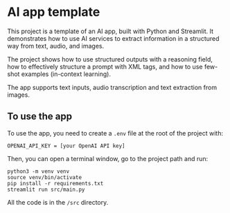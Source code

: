 # AI app template

This project is a template of an AI app, built with Python and Streamlit. It demonstrates how to use AI services to extract information in a structured way from text, audio, and images.

The project shows how to use structured outputs with a reasoning field, how to effectively structure a prompt with XML tags, and how to use few-shot examples (in-context learning).

The app supports text inputs, audio transcription and text extraction from images.

## To use the app

To use the app, you need to create a `.env` file at the root of the project with:
```
OPENAI_API_KEY = [your OpenAI API key]
```

Then, you can open a terminal window, go to the project path and run:
```
python3 -m venv venv
source venv/bin/activate
pip install -r requirements.txt
streamlit run src/main.py
```

All the code is in the `/src` directory.
